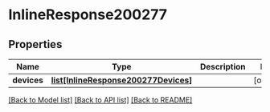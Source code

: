 # InlineResponse200277

## Properties
Name | Type | Description | Notes
------------ | ------------- | ------------- | -------------
**devices** | [**list[InlineResponse200277Devices]**](InlineResponse200277Devices.md) |  | [optional] 

[[Back to Model list]](../README.md#documentation-for-models) [[Back to API list]](../README.md#documentation-for-api-endpoints) [[Back to README]](../README.md)

